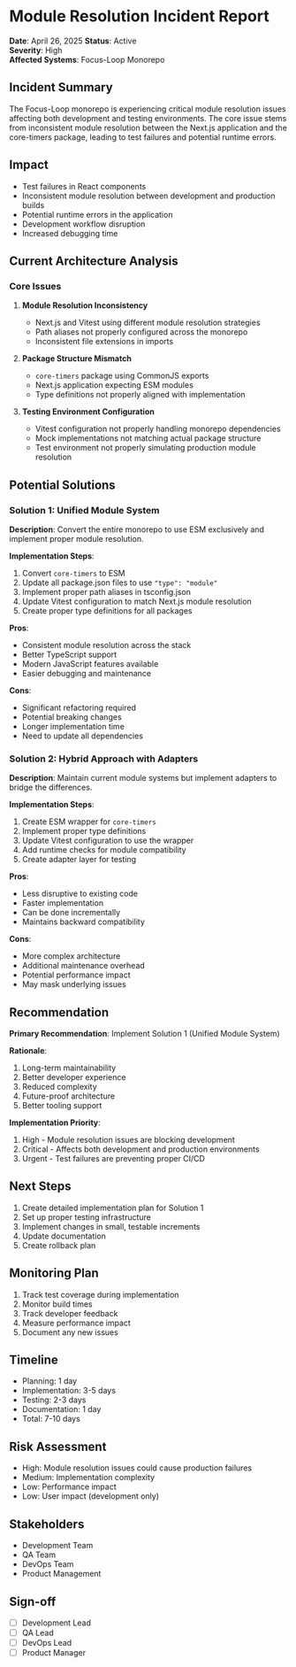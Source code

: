 # Module Resolution Incident Report
**Date**: April 26, 2025 
**Status**: Active  
**Severity**: High  
**Affected Systems**: Focus-Loop Monorepo

## Incident Summary
The Focus-Loop monorepo is experiencing critical module resolution issues affecting both development and testing environments. The core issue stems from inconsistent module resolution between the Next.js application and the core-timers package, leading to test failures and potential runtime errors.

## Impact
- Test failures in React components
- Inconsistent module resolution between development and production builds
- Potential runtime errors in the application
- Development workflow disruption
- Increased debugging time

## Current Architecture Analysis

### Core Issues
1. **Module Resolution Inconsistency**
   - Next.js and Vitest using different module resolution strategies
   - Path aliases not properly configured across the monorepo
   - Inconsistent file extensions in imports

2. **Package Structure Mismatch**
   - `core-timers` package using CommonJS exports
   - Next.js application expecting ESM modules
   - Type definitions not properly aligned with implementation

3. **Testing Environment Configuration**
   - Vitest configuration not properly handling monorepo dependencies
   - Mock implementations not matching actual package structure
   - Test environment not properly simulating production module resolution

## Potential Solutions

### Solution 1: Unified Module System
**Description**: Convert the entire monorepo to use ESM exclusively and implement proper module resolution.

**Implementation Steps**:
1. Convert `core-timers` to ESM
2. Update all package.json files to use `"type": "module"`
3. Implement proper path aliases in tsconfig.json
4. Update Vitest configuration to match Next.js module resolution
5. Create proper type definitions for all packages

**Pros**:
- Consistent module resolution across the stack
- Better TypeScript support
- Modern JavaScript features available
- Easier debugging and maintenance

**Cons**:
- Significant refactoring required
- Potential breaking changes
- Longer implementation time
- Need to update all dependencies

### Solution 2: Hybrid Approach with Adapters
**Description**: Maintain current module systems but implement adapters to bridge the differences.

**Implementation Steps**:
1. Create ESM wrapper for `core-timers`
2. Implement proper type definitions
3. Update Vitest configuration to use the wrapper
4. Add runtime checks for module compatibility
5. Create adapter layer for testing

**Pros**:
- Less disruptive to existing code
- Faster implementation
- Can be done incrementally
- Maintains backward compatibility

**Cons**:
- More complex architecture
- Additional maintenance overhead
- Potential performance impact
- May mask underlying issues

## Recommendation

**Primary Recommendation**: Implement Solution 1 (Unified Module System)

**Rationale**:
1. Long-term maintainability
2. Better developer experience
3. Reduced complexity
4. Future-proof architecture
5. Better tooling support

**Implementation Priority**:
1. High - Module resolution issues are blocking development
2. Critical - Affects both development and production environments
3. Urgent - Test failures are preventing proper CI/CD

## Next Steps
1. Create detailed implementation plan for Solution 1
2. Set up proper testing infrastructure
3. Implement changes in small, testable increments
4. Update documentation
5. Create rollback plan

## Monitoring Plan
1. Track test coverage during implementation
2. Monitor build times
3. Track developer feedback
4. Measure performance impact
5. Document any new issues

## Timeline
- Planning: 1 day
- Implementation: 3-5 days
- Testing: 2-3 days
- Documentation: 1 day
- Total: 7-10 days

## Risk Assessment
- High: Module resolution issues could cause production failures
- Medium: Implementation complexity
- Low: Performance impact
- Low: User impact (development only)

## Stakeholders
- Development Team
- QA Team
- DevOps Team
- Product Management

## Sign-off
- [ ] Development Lead
- [ ] QA Lead
- [ ] DevOps Lead
- [ ] Product Manager 